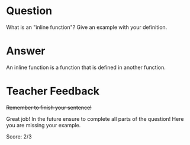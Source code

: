 # Question
What is an "inline function"? Give an example with your definition.

# Answer
An inline function is a function that is defined in another function.

# Teacher Feedback

~~Remember to finish your sentence!~~

Great job! In the future ensure to complete all parts of the question! Here you are missing your example.

Score: 2/3
